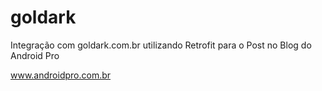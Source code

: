 # goldark
Integração com goldark.com.br utilizando Retrofit 
para o Post no Blog do Android Pro

www.androidpro.com.br
